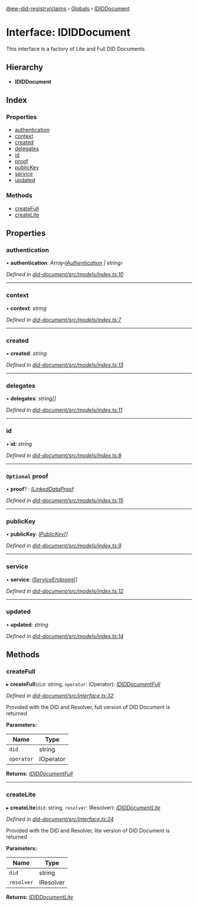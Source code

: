 [@ew-did-registry/claims](../README.md) › [Globals](../globals.md) › [IDIDDocument](ididdocument.md)

# Interface: IDIDDocument

This interface is a factory of Lite and Full DID Documents

## Hierarchy

* **IDIDDocument**

## Index

### Properties

* [authentication](ididdocument.md#authentication)
* [context](ididdocument.md#context)
* [created](ididdocument.md#created)
* [delegates](ididdocument.md#delegates)
* [id](ididdocument.md#id)
* [proof](ididdocument.md#optional-proof)
* [publicKey](ididdocument.md#publickey)
* [service](ididdocument.md#service)
* [updated](ididdocument.md#updated)

### Methods

* [createFull](ididdocument.md#createfull)
* [createLite](ididdocument.md#createlite)

## Properties

###  authentication

• **authentication**: *Array‹[IAuthentication](iauthentication.md) | string›*

*Defined in [did-document/src/models/index.ts:10](https://github.com/energywebfoundation/ew-did-registry/blob/066079e/packages/did-document/src/models/index.ts#L10)*

___

###  context

• **context**: *string*

*Defined in [did-document/src/models/index.ts:7](https://github.com/energywebfoundation/ew-did-registry/blob/066079e/packages/did-document/src/models/index.ts#L7)*

___

###  created

• **created**: *string*

*Defined in [did-document/src/models/index.ts:13](https://github.com/energywebfoundation/ew-did-registry/blob/066079e/packages/did-document/src/models/index.ts#L13)*

___

###  delegates

• **delegates**: *string[]*

*Defined in [did-document/src/models/index.ts:11](https://github.com/energywebfoundation/ew-did-registry/blob/066079e/packages/did-document/src/models/index.ts#L11)*

___

###  id

• **id**: *string*

*Defined in [did-document/src/models/index.ts:8](https://github.com/energywebfoundation/ew-did-registry/blob/066079e/packages/did-document/src/models/index.ts#L8)*

___

### `Optional` proof

• **proof**? : *[ILinkedDataProof](ilinkeddataproof.md)*

*Defined in [did-document/src/models/index.ts:15](https://github.com/energywebfoundation/ew-did-registry/blob/066079e/packages/did-document/src/models/index.ts#L15)*

___

###  publicKey

• **publicKey**: *[IPublicKey](ipublickey.md)[]*

*Defined in [did-document/src/models/index.ts:9](https://github.com/energywebfoundation/ew-did-registry/blob/066079e/packages/did-document/src/models/index.ts#L9)*

___

###  service

• **service**: *[IServiceEndpoint](iserviceendpoint.md)[]*

*Defined in [did-document/src/models/index.ts:12](https://github.com/energywebfoundation/ew-did-registry/blob/066079e/packages/did-document/src/models/index.ts#L12)*

___

###  updated

• **updated**: *string*

*Defined in [did-document/src/models/index.ts:14](https://github.com/energywebfoundation/ew-did-registry/blob/066079e/packages/did-document/src/models/index.ts#L14)*

## Methods

###  createFull

▸ **createFull**(`did`: string, `operator`: IOperator): *[IDIDDocumentFull](ididdocumentfull.md)*

*Defined in [did-document/src/interface.ts:32](https://github.com/energywebfoundation/ew-did-registry/blob/066079e/packages/did-document/src/interface.ts#L32)*

Provided with the DID and Resolver, full version of DID Document is returned

**Parameters:**

Name | Type |
------ | ------ |
`did` | string |
`operator` | IOperator |

**Returns:** *[IDIDDocumentFull](ididdocumentfull.md)*

___

###  createLite

▸ **createLite**(`did`: string, `resolver`: IResolver): *[IDIDDocumentLite](ididdocumentlite.md)*

*Defined in [did-document/src/interface.ts:24](https://github.com/energywebfoundation/ew-did-registry/blob/066079e/packages/did-document/src/interface.ts#L24)*

Provided with the DID and Resolver, lite version of DID Document is returned

**Parameters:**

Name | Type |
------ | ------ |
`did` | string |
`resolver` | IResolver |

**Returns:** *[IDIDDocumentLite](ididdocumentlite.md)*
